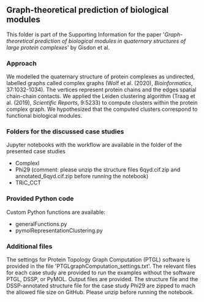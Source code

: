 ## Graph-theoretical prediction of biological modules

This folder is part of the Supporting Information for the paper '_Graph-theoretical prediction of biological modules in quaternary structures of large protein complexes_' by Gisdon et al.

### Approach
We modelled the quaternary structure of protein complexes as undirected, labelled graphs called complex graphs (Wolf et al. (2020), _Bioinformatics_, 37:1032-1034). The vertices represent protein chains and the edges spatial chain-chain contacts. We applied the Leiden clustering algorithm (Traag et al. (2019), _Scientific Reports_, 9:5233) to compute clusters within the protein complex graph. We hypothesized that the computed clusters correspond to functional biological
modules.

### Folders for the discussed case studies
Jupyter notebooks with the workflow are available in the folder of the presented case studies
- ComplexI
- Phi29 (comment: please unzip the structure files 6qyd.cif.zip and annotated_6qyd.cif.zip before running the notebook)
- TRiC_CCT

### Provided Python code
Custom Python functions are available:    
- generalFunctions.py                 
- pymolRepresentationClustering.py   

### Additional files
The settings for Protein Topology Graph Computation (PTGL) software is provided in the file 'PTGLgraphComputation_settings.txt'. 
The relevant files for each case study are provided to run the examples without the software PTGL, DSSP, or PyMOL. Output files are provided.
The structure file and the DSSP-annotated structure file for the case study Phi29 are zipped to mach the allowed file size on GitHub. Please unzip before running the notebook.
